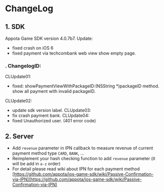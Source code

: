 ChangeLog
=====

## 1. SDK
Appota Game SDK version 4.0.7b7. Update:
+ fixed crash on iOS 6
+ fixed payment via techcombank web view show empty page.
### . ChangelogID:

CLUpdate01: 
  + fixed: showPaymentViewWithPackageID:(NSString *)packageID method. show all payment with invalid packageID.

CLUpdate02:
+ update sdk version label.
CLUpdate03:
+ fix crash payment bank.
CLUpdate04:
+ fixed Unauthorized user. (401 error code) 
## 2. Server

- Add `revenue` parameter in IPN callback to measure revenue of current payment method type `CARD`, `BANK`, ...
- Reimplement your hash checking function to add `revenue` parameter (it will be add in `a-z` order)
- For detail please read wiki about IPN for each payment method [https://github.com/appota/ios-game-sdk/wiki/Passive-Confirmation-via-IPN](https://github.com/appota/ios-game-sdk/wiki/Passive-Confirmation-via-IPN)
